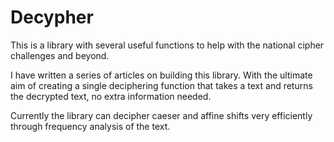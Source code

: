# Decypher
This is a library with several useful functions to help with the national cipher challenges and beyond.

I have written a series of articles on building this library. With the ultimate aim of creating a single deciphering function that takes a text and returns the decrypted text, no extra information needed.

Currently the library can decipher caeser and affine shifts very efficiently through frequency analysis of the text.

